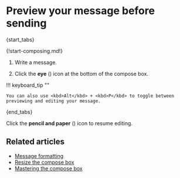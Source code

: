 # Preview your message before sending

{start_tabs}

{!start-composing.md!}

1. Write a message.

1. Click the **eye** (<i class="zulip-icon zulip-icon-preview"></i>) icon at
   the bottom of the compose box.

!!! keyboard_tip ""

    You can also use <kbd>Alt</kbd> + <kbd>P</kbd> to toggle between previewing and editing your message.

{end_tabs}

Click the **pencil and paper** (<i class="zulip-icon zulip-icon-edit"></i>) icon to resume editing.

## Related articles

* [Message formatting](/help/format-your-message-using-markdown)
* [Resize the compose box](/help/resize-the-compose-box)
* [Mastering the compose box](/help/mastering-the-compose-box)
